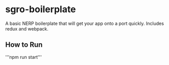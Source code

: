 # sgro-boilerplate
A basic NERP boilerplate that will get your app onto a port quickly. Includes redux and webpack.

## How to Run
'''npm run start'''
